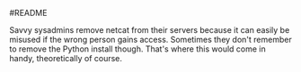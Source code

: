 #README

Savvy sysadmins remove netcat from their servers because it can easily be misused if the wrong person gains access. Sometimes they don't
remember to remove the Python install though. That's where this would come in handy, theoretically of course.
